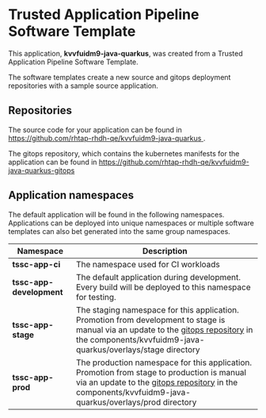 # Trusted Application Pipeline Software Template

This application, **kvvfuidm9-java-quarkus**, was created from a Trusted Application Pipeline Software Template.

The software templates create a new source and gitops deployment repositories with a sample source application. 

## Repositories

The source code for your application can be found in [https://github.com/rhtap-rhdh-qe/kvvfuidm9-java-quarkus ](https://github.com/rhtap-rhdh-qe/kvvfuidm9-java-quarkus ).
 
The gitops repository, which contains the kubernetes manifests for the application can be found in 
[https://github.com/rhtap-rhdh-qe/kvvfuidm9-java-quarkus-gitops ](https://github.com/rhtap-rhdh-qe/kvvfuidm9-java-quarkus-gitops ) 

## Application namespaces 

The default application will be found in the following namespaces. Applications can be deployed into unique namespaces or multiple software templates can also bet generated into the same group namespaces.  

|  Namespace   |  Description   |  
| -------- | -------- |
| **tssc-app-ci** | The namespace used for CI workloads |
| **tssc-app-development** | The default application during development. Every build will be deployed to this namespace for testing. |
| **tssc-app-stage** | The staging namespace for this application. Promotion from development to stage is manual via an update to the [gitops repository](https://github.com/rhtap-rhdh-qe/kvvfuidm9-java-quarkus-gitops ) in the components/kvvfuidm9-java-quarkus/overlays/stage directory |
| **tssc-app-prod** | The production namespace for this application. Promotion from stage to production is manual via an update to the [gitops repository](https://github.com/rhtap-rhdh-qe/kvvfuidm9-java-quarkus-gitops ) in the components/kvvfuidm9-java-quarkus/overlays/prod directory |